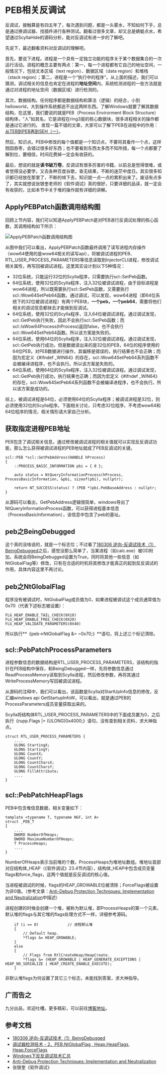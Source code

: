 # PEB相关反调试

反调试，接触算是有四五年了，每次遇到问题，都是一头雾水，不知如何下手，总是通过换调试器、找插件进行各种测试。翻看过很多文章，却又总是蜻蜓点水，希望通过ScyllaHide的源码分析，能对反调试有进一步的了解吧。

先说下，最近翻看资料对反调试的理解吧。

首先，要说下进程。进程是一个具有一定独立功能的程序关于某个数据集合的一次运行活动。进程的概念主要有两点：第一，每一个进程都有它自己的地址空间，一般情况下，包括文本区域（text region）、数据区域（data region）和堆栈（stack region）；第二，进程是一个“执行中的程序”。从上面的描述，我们可以猜测，调试相关的信息也肯定在进程的**地址空间**内，系统检测进程的一些方法就是通过对进程的地址空间（数据区域）进行检测的。

其次，数据结构。任何程序都是数据结构和算法（逻辑）的结合，小到helloworld，大到操作系统都逃不出这两样东西。了解Windows就要了解其数据结构，在这里，我们要说的就是PEB（Process Envirorment Block Structure）结构体，“人”如其名，它是进程在ring3层的核心数据块，很多进程相关的操作都是通过它进行的。
发现一篇不错的文章，大家可以了解下PEB在进程中的作用：[从TEB到PEB再到SEH（一）](https://bbs.pediy.com/thread-223816.htm)。

然后，知识点。PEB中修改的每个值都是一个知识点，不要将其看作一个点，这样囫囵吞枣，会错过很多好东西；也不要看到东西太多而不知所措，每一个点都要了解到位，要相信，时间花费掉一定会有收获的。

最后，想说的就是**读书破万卷**。反调试有很多厉害的书籍，以前总是觉得很难，或者觉得没必要学，又去各种百度谷歌，查无结果，不断的迷茫中度日。其实很多知识都已经放在那里了，不断的啃下去，知识就一点一点的累积出来了。废话有点多了，其实就想说张银奎老师的《软件调试》真的很好，只要详细的品读，就一定会有收获的，比如本节中关于堆的操作就有详细的讲解。


## ApplyPEBPatch函数调用结构图
回顾上节内容，我们可以知道ApplyPEBPatch是对PEB进行反调试处理的核心函数，其调用结构如下所示：

![ApplyPEBPatch函数调用结构图](http://ninecents.github.io/course/ScyllaHide/03%20PEB相关反调试/ApplyPEBPatch函数调用结构图.png)

从图中我们可以看出，ApplyPEBPatch函数最终调用了读写进程内存操作（wow64使用的是wow64相关的读写api），将被调试进程的PEB、RTL_USER_PROCESS_PARAMETERS等信息读取到InjectorCLI进程，修改调试相关属性，再写回被调试进程。这里其实设计到以下5种情况：
- 32位系统，只能运行32位的Scylla程序，只需要执行scl::SetPeb函数。
- 64位系统，使用32位的Scylla程序，注入32位被调试进程，由于目标进程是wow64进程，所以既需要执行scl::SetPeb函数，又需要执行scl::Wow64SetPeb64函数。通过调试，可以发现，wow64进程（即64位系统下的32位被调试进程）有两个PEB块，**一个peb，一个peb64**，需要将他们相关的调试信息都抹去才能做到反调试。
- 64位系统，使用32位的Scylla程序，注入64位被调试进程。通过调试发现，scl::GetPeb执行失败，因此不会执行scl::SetPeb函数；而scl::IsWow64Process(hProcess)返回false，也不会执行scl::Wow64SetPeb64函数。所以该方案是失败的。
- 64位系统，使用64位的Scylla程序，注入32位被调试进程。通过调试发现，scl::GetPeb执行成功，但是数据读出来的是32位的PEB，64位的程序使用的64位PEB，对PEB数据进行操作，其偏移是错误的，执行结果也不会正确；而因为宏定义《#ifndef _WIN64》的存在，scl::Wow64SetPeb64系列函数不会被编译进程序，也不会执行。所以该方案是失败的。
- 64位系统，使用64位的Scylla程序，注入32位被调试进程。通过调试发现，scl::GetPeb执行成功，执行结果也正确；而因为宏定义《#ifndef _WIN64》的存在，scl::Wow64SetPeb64系列函数不会被编译进程序，也不会执行。所以该方案是成功的。

综上，被调试进程是64位，必须使用64位的Scylla程序；被调试进程是32位，则必须使用32位的Scylla程序。下面相关讨论，只考虑32位程序，不考虑wow64和64位程序的情况，相关情形请大家自己分析。

## 获取指定进程PEB地址
PEB包含了调试相关信息，通过修改被调试进程的相关值就可以实现反反调试功能，那么怎么获得被调试进程的PEB地址就成了PEB反调试的关键。

    scl::PEB *scl::GetPebAddress(HANDLE hProcess)
    {
        ::PROCESS_BASIC_INFORMATION pbi = { 0 };

        auto status = NtQueryInformationProcess(hProcess, ProcessBasicInformation, &pbi, sizeof(pbi), nullptr);

        return NT_SUCCESS(status) ? (PEB *)pbi.PebBaseAddress : nullptr;
    }

从源码可以看出，GetPebAddress逻辑很简单，windows导出了NtQueryInformationProcess函数，可以获得进程基本信息（ProcessBasicInformation），该信息中包含了peb的基址。

## peb之BeingDebugged
这个真的没啥说的，就是一个标志位；不过看了[180306 逆向-反调试技术（1）BeingDebugged](https://blog.csdn.net/whklhhhh/article/details/79656200)之后，感觉没那么简单了，当某进程（如calc.exe）被OD附加，系统会将BeingDebugged设置为True，同时将其他一些信息（如NtGlobalFlag等）修改，只有在合适的时机将其修改才能真正的起到反反调试的作用，具体内容这里不再讨论。

## peb之NtGlobalFlag
程序没有被调试时，NtGlobalFlag成员值为0，如果进程被调试这个成员通常值为0x70（代表下述标志被设置）：

    FLG_HEAP_ENABLE_TAIL_CHECK(0X10)
    FLG_HEAP_ENABLE_FREE_CHECK(0X20)
    FLG_HEAP_VALIDATE_PARAMETERS(0X40)

所以执行**《peb->NtGlobalFlag &= ~0x70;》**语句，将上述三个标记清除。

## scl::PebPatchProcessParameters
进程参数信息的数据结构是RTL_USER_PROCESS_PARAMETERS，该结构的指针在PEB结构中保存，和BeingDebugged一样，先将参数信息通过ReadProcessMemory读取到Scylla进程，然后修改参数，再将其通过WriteProcessMemory写回被调试进程。

从源码的注释中，我们可以看出，该函数是Scylla对StartUpInfo信息的修改，反汇编windows api GetStartupInfoW，可以看出，就是通过PEB的ProcessParameters成员变量获取出来的。

Scylla将结构体RTL_USER_PROCESS_PARAMETERS中的下面成员置为0，之后执行《rupp.Flags |= (ULONG)0x4000;》语句，没有查到相关资料，求大神指点。

    struct RTL_USER_PROCESS_PARAMETERS {
        ....
        ULONG StartingX;
        ULONG StartingY;
        ULONG CountX;
        ULONG CountY;
        ULONG CountCharsX;
        ULONG CountCharsY;
        ULONG FillAttribute;
        ....
    }


## scl::PebPatchHeapFlags
PEB中包含堆信息数据，相关变量如下：

    template <typename T, typename NGF, int A>
    struct _PEB_T
    {
        ....
        DWORD NumberOfHeaps;
        DWORD MaximumNumberOfHeaps;
        T ProcessHeaps;
        ....
    }

NumberOfHeaps表示当前堆的个数，ProcessHeaps为堆地址数组。堆地址首部对应结构体_HEAP（《软件调试》23.4节内容），结构体_HEAP中包含成员变量flags和force_flags，这两个值就是反反调试的核心值。

当进程被调试的时候，flags的HEAP_GROWABLE位被清除；ForceFlags被设置为非0值。（参考文章：[Anti-Debug Protection Techniques: Implementation and Neutralization](https://www.codeproject.com/Articles/1090943/Anti-Debug-Protection-Techniques-Implementation-an?msg=5242911)中描述）

进程创建的时候会创建一个堆，被称为默认堆，即ProcessHeaps的第一个元素，默认堆的flags与其它堆的flags处理方式不一样，详细参考源码。

        if (i == 0)             // 进程默认堆
        {
            // Default heap.
            *flags &= HEAP_GROWABLE;
        }
        else
        {
            // Flags from RtlCreateHeap/HeapCreate.
            *flags &= (HEAP_GROWABLE | HEAP_GENERATE_EXCEPTIONS | HEAP_NO_SERIALIZE | HEAP_CREATE_ENABLE_EXECUTE);
        }

非默认堆flags为何设置了其它三个标志，未能找到答案，求大神指导。


[//]: <> (## Anti-Debug测试)

[//]: <> ( - 将被调试进程调试标志位设置为1，附加调试器，检测该标志位如果为0，则表示被ScyllaHide《或者别的调试器》修改了该标志位，通过该方法即可检测到调试器。 )

[//]: <> (- 堆数据结构操作，自己创建一块有特殊属性的堆，如果被Scylla或者其他调试器修改了，就表示检测到调试器。)

## 广而告之
九分出品，欢迎吐槽。更多精彩，可以前往[博客地址](https://ninecents.github.io)。

## 参考文档
- [180306 逆向-反调试技术（1）BeingDebugged](https://blog.csdn.net/whklhhhh/article/details/79656200)
- [调试器检测技术 - 2、PEB.NtGlobalFlag , Heap.HeapFlags, Heap.ForceFlags](https://blog.csdn.net/zhoujiaxq/article/details/23169587)
- [Windows下反反调试技术汇总](https://www.imuo.com/a/b578b307f41f49216d09a4b02a7fb3b056559669d6b4cdba78827de49856cb0d)
- [Anti-Debug Protection Techniques: Implementation and Neutralization](https://www.codeproject.com/Articles/1090943/Anti-Debug-Protection-Techniques-Implementation-an?msg=5242911)
- 张银奎《软件调试》
